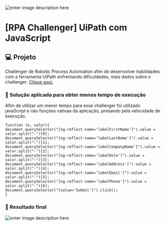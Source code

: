 ![enter image description here](https://www.uipath.com/hubfs/img/og-image-orange.png)
# [RPA Challenger] UiPath com JavaScript
## 💻 Projeto
Challenger de Robotic Process Automation afim de desenvolver habilidades com a ferramenta UiPath enfrentando dificuldades, mais dados sobre o challenger: [Clique aqui.](https://rpachallenge.com/)

### 📄 Solução aplicada para obter menos tempo de execução
Afim de utilizar um menor tempo para esse challenger foi utilizado javaScript e não funções nativas da aplicação, presando pela velocidade de execução.

    function (e, valor){
    document.querySelector("[ng-reflect-name='labelFirstName']").value = valor.split("-")[0];
    document.querySelector("[ng-reflect-name='labelLastName']").value = valor.split("-")[1];
    document.querySelector("[ng-reflect-name='labelCompanyName']").value = valor.split("-")[2];
    document.querySelector("[ng-reflect-name='labelRole']").value = valor.split("-")[3];
    document.querySelector("[ng-reflect-name='labelAddress']").value = valor.split("-")[4];
    document.querySelector("[ng-reflect-name='labelEmail']").value = valor.split("-")[5];
    document.querySelector("[ng-reflect-name='labelPhone']").value = valor.split("-")[6];
    document.querySelector("[value='Submit']").click();
    }

### 🚀 Resultado final
![enter image description here](https://i.imgur.com/1DjEbM3.png)
